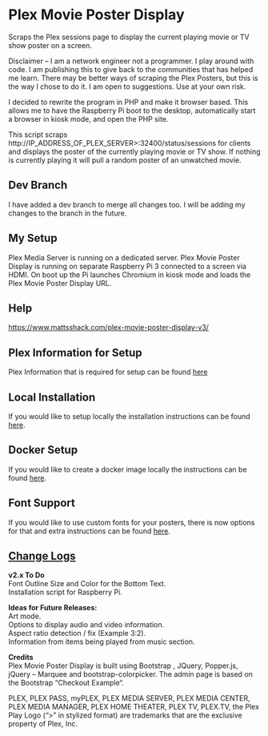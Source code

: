 # Plex Movie Poster Display
Scraps the Plex sessions page to display the current playing movie or TV show poster on a screen.

Disclaimer – I am a network engineer not a programmer. I play around with code. I am publishing this to give back to the communities that has helped me learn. There may be better ways of scraping the Plex Posters, but this is the way I chose to do it. I am open to suggestions. Use at your own risk.

I decided to rewrite the program in PHP and make it browser based. This allows me to have the Raspberry Pi boot to the desktop, automatically start a browser in kiosk mode, and open the PHP site.

This script scraps http://IP_ADDRESS_OF_PLEX_SERVER>:32400/status/sessions for clients and displays the poster of the currently playing movie or TV show. If nothing is currently playing it will pull a random poster of an unwatched movie.

## Dev Branch
I have added a dev branch to merge all changes too. I will be adding my changes to the branch in the future.

## My Setup
Plex Media Server is running on a dedicated server.
Plex Movie Poster Display is running on separate Raspberry Pi 3 connected to a screen via HDMI. On boot up the Pi launches Chromium in kiosk mode and loads the Plex Movie Poster Display URL.

## Help
https://www.mattsshack.com/plex-movie-poster-display-v3/

## Plex Information for Setup
Plex Information that is required for setup can be found [here](docs/PlexData.md)

## Local Installation
If you would like to setup locally the installation instructions can be found [here](docs/Setup_local.md).

## Docker Setup
If you would like to create a docker image locally the instructions can be found [here](docs/Setup_docker.md).

## Font Support
If you would like to use custom fonts for your posters, there is now options for that and extra instructions can be found [here](docs/FontConfig.md).

## [Change Logs](docs/ChangeLogs.md)

**v2.x To Do**\
Font Outline Size and Color for the Bottom Text.\
Installation script for Raspberry Pi.

**Ideas for Future Releases:**\
Art mode.\
Options to display audio and video information.\
Aspect ratio detection / fix (Example 3:2).\
Information from items being played from music section.

**Credits**\
Plex Movie Poster Display is built using Bootstrap , JQuery, Popper.js, jQuery – Marquee and bootstrap-colorpicker. The admin page is based on the Bootstrap “Checkout Example“.

PLEX, PLEX PASS, myPLEX, PLEX MEDIA SERVER, PLEX MEDIA CENTER, PLEX MEDIA MANAGER, PLEX HOME THEATER, PLEX TV, PLEX.TV, the Plex Play Logo (“>” in stylized format) are trademarks that are the exclusive property of Plex, Inc.
